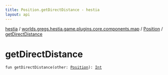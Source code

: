 ```yaml
---
title: Position.getDirectDistance - hestia
layout: api
---
```


<div class='api-docs-breadcrumbs'><a href="../../index.html">hestia</a> / <a href="../index.html">worlds.gregs.hestia.game.plugins.core.components.map</a> / <a href="index.html">Position</a> / <a href="./get-direct-distance.html">getDirectDistance</a></div>

# getDirectDistance

<div class="signature"><code><span class="keyword">fun </span><span class="identifier">getDirectDistance</span><span class="symbol">(</span><span class="parameterName" id="worlds.gregs.hestia.game.plugins.core.components.map.Position$getDirectDistance(worlds.gregs.hestia.game.plugins.core.components.map.Position)/other">other</span><span class="symbol">:</span>&nbsp;<a href="index.html"><span class="identifier">Position</span></a><span class="symbol">)</span><span class="symbol">: </span><a href="https://kotlinlang.org/api/latest/jvm/stdlib/kotlin/-int/index.html"><span class="identifier">Int</span></a></code></div>
